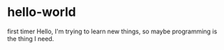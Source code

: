 # hello-world
first timer
Hello, I'm trying to learn new things, so maybe programming is the thing I need.
